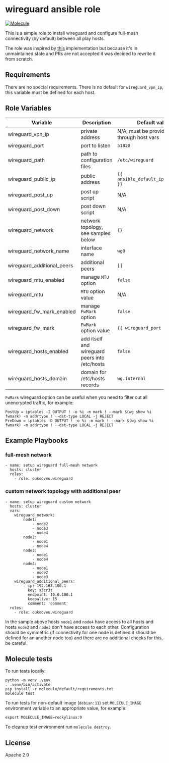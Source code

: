 # wireguard ansible role
[![Molecule](https://github.com/oukooveu/ansible-role-wireguard/actions/workflows/molecule.yml/badge.svg)](https://github.com/oukooveu/ansible-role-wireguard/actions/workflows/molecule.yml)

This is a simple role to install wireguard and configure full-mesh connectivity (by default) between all play hosts.

The role was inspired by [this](https://github.com/mawalu/wireguard-private-networking) implementation but because it's in unmaintained state and PRs are not accepted it was decided to rewrite it from scratch.

## Requirements

There are no special requirements. There is no default for `wireguard_vpn_ip`, this variable must be defined for each host.

## Role Variables

| Variable | Description | Default value |
|----------|-------------|---------------|
| wireguard_vpn_ip | private address | N/A, must be provided through host vars |
| wireguard_port | port to listen | `51820` |
| wireguard_path | path to configuration files | `/etc/wireguard` |
| wireguard_public_ip | public address| `{{ ansible_default_ipv4.address }}` |
| wireguard_post_up | post up script | N/A |
| wireguard_post_down | post down script | N/A |
| wireguard_network | network topology, see samples below | `{}` |
| wireguard_network_name | interface name | `wg0` |
| wireguard_additional_peers | additional peers | `[]` |
| wireguard_mtu_enabled | manage `MTU` option | `false` |
| wireguard_mtu | `MTU` option value | N/A |
| wireguard_fw_mark_enabled | manage `FwMark` option | `false` |
| wireguard_fw_mark | `FwMark` option value | `{{ wireguard_port }}` |
| wireguard_hosts_enabled | add itself and wireguard peers into /etc/hosts | `false` |
| wireguard_hosts_domain | domain for /etc/hosts records | `wg.internal` |

`FwMark` wireguard option can be useful when you need to filter out all unencrypted traffic, for example:
```
PostUp = iptables -I OUTPUT ! -o %i -m mark ! --mark $(wg show %i fwmark) -m addrtype ! --dst-type LOCAL -j REJECT
PreDown = iptables -D OUTPUT ! -o %i -m mark ! --mark $(wg show %i fwmark) -m addrtype ! --dst-type LOCAL -j REJECT
```

## Example Playbooks

### full-mesh network
```
- name: setup wireguard full-mesh network
  hosts: cluster
  roles:
    - role: oukooveu.wireguard
```

### custom network topology with additional peer
```
- name: setup wireguard custom network
  hosts: cluster
  vars:
    wireguard_network:
        node1:
            - node2
            - node3
            - node4
        node2:
            - node1
            - node4
        node3:
            - node1
            - node4
        node4:
            - node1
            - node2
            - node3
    wireguard_additional_peers:
        - ip: 192.168.100.1
          key: s3cr3t
          endpoint: 10.0.100.1
          keepalive: 15
          comment: 'comment'
  roles:
    - role: oukooveu.wireguard
```

In the sample above hosts `node1` and `node4` have access to all hosts and hosts `node2` and `node3` don't have access to each other. Configuration should be symmetric (if connectivity for one node is defined it should be defined for an another node too) and there are no additional checks for this, be careful.

## Molecule tests

To run tests locally:
```
python -m venv .venv
. .venv/bin/activate
pip install -r molecule/default/requirements.txt
molecule test
```

To run tests for non-default image (`debian:11`) set `MOLECULE_IMAGE` environment variable to an appropriate value, for example:
```
export MOLECULE_IMAGE=rockylinux:9
```

To cleanup test environment run `molecule destroy`.

## License

Apache 2.0
